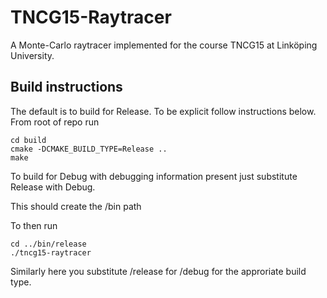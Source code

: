 # TNCG15-Raytracer
A Monte-Carlo raytracer implemented for the course TNCG15 at Linköping University.

## Build instructions
The default is to build for Release. To be explicit follow instructions below.
From root of repo run
```shell
cd build
cmake -DCMAKE_BUILD_TYPE=Release ..
make
```
To build for Debug with debugging information present just substitute Release with Debug.

This should create the /bin path

To then run
```shell
cd ../bin/release
./tncg15-raytracer
```
Similarly here you substitute /release for /debug for the approriate build type.
